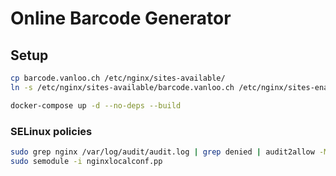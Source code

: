 # Online Barcode Generator

## Setup

```sh
cp barcode.vanloo.ch /etc/nginx/sites-available/
ln -s /etc/nginx/sites-available/barcode.vanloo.ch /etc/nginx/sites-enabled/

docker-compose up -d --no-deps --build
```

### SELinux policies

```sh
sudo grep nginx /var/log/audit/audit.log | grep denied | audit2allow -M nginxlocalconf
sudo semodule -i nginxlocalconf.pp 
```

